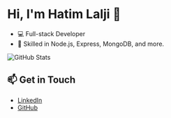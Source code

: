 # Hi, I'm Hatim Lalji 👋

- 💻 Full-stack Developer
- 🚀 Skilled in Node.js, Express, MongoDB, and more.

![GitHub Stats](https://github-readme-stats.vercel.app/api?username=hatimlalji53&show_icons=true&theme=radical)

## 📫 Get in Touch
- [LinkedIn](https://www.linkedin.com/in/hatim-lalji-396b15264)
- [GitHub](https://github.com/hatimlalji53)


